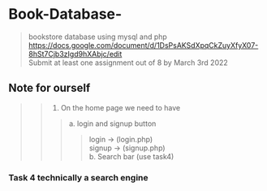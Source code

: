# Book-Database-
>bookstore database using mysql and php <br />
>https://docs.google.com/document/d/1DsPsAKSdXpqCkZuyXfyX07-8hSt7Cjb3zIgd9hXAbjc/edit <br />
>Submit at least one assignment out of 8 by March 3rd 2022
## Note for ourself
>>1. On the home page we need to have 
>>>a. login and signup button 
>>>>login -> (login.php) <br/>
>>>>signup -> (signup.php) <br/>
>>>b. Search bar (use task4)<bra/>


### Task 4 technically a search engine 

